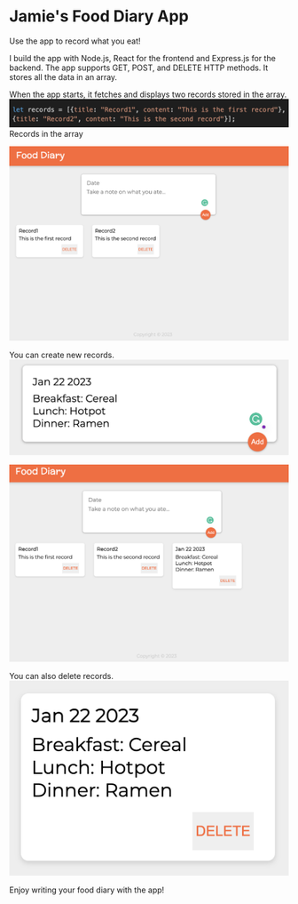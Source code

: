 # Jamie's Food Diary App

Use the app to record what you eat!

I build the app with Node.js, React for the frontend and Express.js for the backend. 
The app supports GET, POST, and DELETE HTTP methods. 
It stores all the data in an array.  

When the app starts, it fetches and displays two records stored
in the array. 
![Records in the array](pictures/records.png)
Records in the array

![Start page](pictures/start.png)

You can create new records. 
![Create area](pictures/add.png)

![My record is added](pictures/resultOfAdd.png)

You can also delete records. 
![Delete button](pictures/delete.png)

Enjoy writing your food diary with the app!
